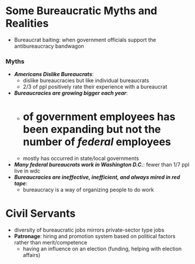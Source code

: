 # Some Bureaucratic Myths and Realities
- Bureaucrat baiting: when government officials support the antibureaucracy bandwagon

### Myths
- **_Americans Dislike Bureaucrats_**: 
	- dislike bureaucracies but like individual bureaucrats
	- 2/3 of ppl positively rate their experience with a bureaucrat
- **_Bureaucracies are growing bigger each year_**: 
	- # of government employees has been expanding but not the number of _federal_ employees
	- mostly has occurred in state/local governments
- **_Many federal bureaucrats work in Washington D.C._**: fewer than 1/7 ppl live in wdc
- **_Bureaucracies are ineffective, inefficient, and always mired in red tape_**: 
	- bureaucracy is a way of organizing people to do work

# Civil Servants
- diversity of bureaucratic jobs mirrors private-sector type jobs
- **Patronage**: hiring and promotion system based on political factors rather than merit/competence
	- having an influence on an election (funding, helping with election affairs)